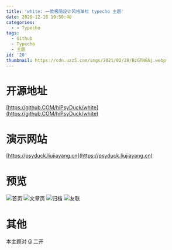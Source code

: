 ```yaml
---
title: 'white: 一款极简设计风格单栏 typecho 主题'
date: 2020-12-18 19:50:40
categories:
  - - Typecho
tags:
  - Github
  - Typecho
  - 主题
id: '20'
thumbnail: https://cdn.uzz5.com/imgs/2021/02/28/BzGTN6Aj.webp
---
```



# 开源地址

[https://github.COM/hiPsyDuck/white](https://github.COM/hiPsyDuck/white)

# 演示网站

[https://psyduck.liujiayang.cn](https://psyduck.liujiayang.cn)

# 预览

![首页](https://cdn.uzz5.com/imgs/2021/02/28/s2EczLuV.webp "首页") ![文章页](https://cdn.uzz5.com/imgs/2021/02/28/QA6rhOzn.webp "文章页") ![归档](https://cdn.uzz5.com/imgs/2021/02/28/P0BbY3Cb.webp "归档") ![友联](https://cdn.uzz5.com/imgs/2021/02/28/nGchb1zu.webp "友联")

# 其他

本主题对 [G](https://github.com/youranreus/G) 二开